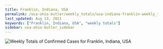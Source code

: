```yaml
---
title: Franklin, Indiana, USA
permalink: /usa-ohio-butler/weekly_totals/usa-indiana-franklin-weekly_totals.html
last_updated: Aug 13, 2021
keywords: ["Franklin, Indiana, USA", "weekly totals"]
sidebar: usa-ohio-butler_sidebar
---
```


![Weekly Totals of Confirmed Cases for Franklin, Indiana, USA](/covid_tracker/images/graphs/usa-indiana-franklin-weekly_totals_graph.png)
